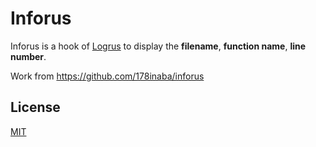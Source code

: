 # Inforus

Inforus is a hook of [Logrus](https://github.com/Sirupsen/logrus) to display the **filename**, **function name**, **line number**.

Work from https://github.com/178inaba/inforus

## License

[MIT](LICENSE)

